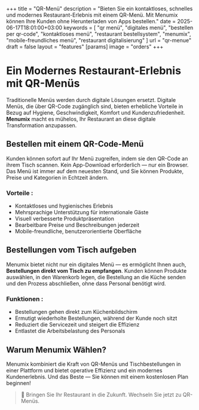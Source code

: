 +++
title = "QR-Menü"
description = "Bieten Sie ein kontaktloses, schnelles und modernes Restaurant-Erlebnis mit einem QR-Menü. Mit Menumix können Ihre Kunden ohne Herunterladen von Apps bestellen."
date = 2025-06-17T18:01:00+03:00
keywords = [
  "qr menü",
  "digitales menü",
  "bestellen per qr-code",
  "kontaktloses menü",
  "restaurant bestellsystem",
  "menumix",
  "mobile-freundliches menü",
  "restaurant digitalisierung"
]
url = "qr-menue"
draft = false
layout = "features"
[params]
  image = "orders"
+++

# Ein Modernes Restaurant-Erlebnis mit QR-Menüs

Traditionelle Menüs werden durch digitale Lösungen ersetzt. Digitale Menüs, die über QR-Code zugänglich sind, bieten erhebliche Vorteile in Bezug auf Hygiene, Geschwindigkeit, Komfort und Kundenzufriedenheit. **Menumix** macht es mühelos, Ihr Restaurant an diese digitale Transformation anzupassen.

## Bestellen mit einem QR-Code-Menü

Kunden können sofort auf Ihr Menü zugreifen, indem sie den QR-Code an ihrem Tisch scannen. Kein App-Download erforderlich — nur ein Browser. Das Menü ist immer auf dem neuesten Stand, und Sie können Produkte, Preise und Kategorien in Echtzeit ändern.

### Vorteile :
- Kontaktloses und hygienisches Erlebnis  
- Mehrsprachige Unterstützung für internationale Gäste  
- Visuell verbesserte Produktpräsentation  
- Bearbeitbare Preise und Beschreibungen jederzeit  
- Mobile-freundliche, benutzerorientierte Oberfläche

## Bestellungen vom Tisch aufgeben

Menumix bietet nicht nur ein digitales Menü — es ermöglicht Ihnen auch, **Bestellungen direkt vom Tisch zu empfangen**. Kunden können Produkte auswählen, in den Warenkorb legen, die Bestellung an die Küche senden und den Prozess abschließen, ohne dass Personal benötigt wird.

### Funktionen :
- Bestellungen gehen direkt zum Küchenbildschirm  
- Ermutigt wiederholte Bestellungen, während der Kunde noch sitzt  
- Reduziert die Servicezeit und steigert die Effizienz  
- Entlastet die Arbeitsbelastung des Personals

## Warum Menumix Wählen?

Menumix kombiniert die Kraft von QR-Menüs und Tischbestellungen in einer Plattform und bietet operative Effizienz und ein modernes Kundenerlebnis. Und das Beste — Sie können mit einem kostenlosen Plan beginnen!

> 🚀 Bringen Sie Ihr Restaurant in die Zukunft. Wechseln Sie jetzt zu QR-Menüs.

